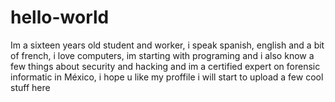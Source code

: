 # hello-world
Im a sixteen years old student and worker, i speak spanish, english and a bit of french, i love computers, im starting with programing and i also know a few things about security and hacking and im a certified expert on forensic informatic in México, i hope u like my proffile i will start to upload a few cool stuff here
